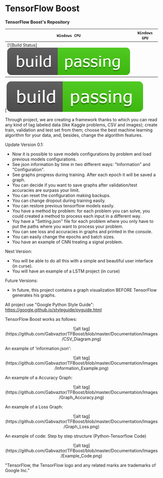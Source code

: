 # TensorFlow Boost
**TensorFlow Boost's Repository**

| **`Windows CPU`** | **`Windows GPU`** |
|-------------------|-------------------|
| [![Build Status]![alt tag](https://github.com/Gabvaztor/TFBoost/blob/master/Documentation/Images/Build_Passing.png) |
[![Build Status](https://github.com/Gabvaztor/TFBoost/blob/master/Documentation/Images/Build_Passing.png)

Through project, we are creating a framework thanks to which you can read any kind of tag labeled data (like Kaggle problems, CSV and images); create train, validation and test set from them; choose the best machine learning algorithm for your data, and, besides, change the algorithm features.

Update Version 0.1:

  - Now it is possible to save models configurations by problem and load previous models configurations.
  - See json information by time in two different ways: "Information" and "Configuration".
  - See graphs progress during training. After each epoch it will be saved a graph. 
  - You can decide if you want to save graphs after validation/test accuracies are surpass your limit.
  - You can reset the configuration making backups.  
  - You can change dropout during training easily.
  - You can restore previous tensorflow models easily.
  - You have a method by problem: for each problem you can solve, you could created a method to process each input in a different way.
  - Yoy have a "Setting.json" file for each problem where you only have to put the paths where you want to process your problem.
  - You can see loss and accuracies in graphs and printed in the console.
  - You can easily change the epochs and batch sizes.
  - You have an example of CNN treating a signal problem.
  
Next Version:

  - You will be able to do all this with a simple and beautiful user interface (in curse).
  - You will have an example of a LSTM project (in curse) 
  
Future Versions:

  - In future, this project contains a graph visualization BEFORE TensorFlow generates his graphs.


All project use "Google Python Style Guide":
https://google.github.io/styleguide/pyguide.html

TensorFlow Boost works as follows: 

<div align="center">
![alt tag](https://github.com/Gabvaztor/TFBoost/blob/master/Documentation/Images/CSV_Diagram.png)
</div>


An example of 'information.json':

<div align="center">
![alt tag](https://github.com/Gabvaztor/TFBoost/blob/master/Documentation/Images/Information_Example.png)
</div>

An example of a Accuracy Graph:

<div align="center">
![alt tag](https://github.com/Gabvaztor/TFBoost/blob/master/Documentation/Images/Graph_Accuracy.png)
</div>

An example of a Loss Graph:

<div align="center">
![alt tag](https://github.com/Gabvaztor/TFBoost/blob/master/Documentation/Images/Graph_Loss.png)
</div>

An example of code: Step by step structure (Python-Tensorflow Code)

<div align="center">
![alt tag](https://github.com/Gabvaztor/TFBoost/blob/master/Documentation/Images/Example_Code.png)
</div>

"TensorFlow, the TensorFlow logo and any related marks are trademarks of Google Inc."
